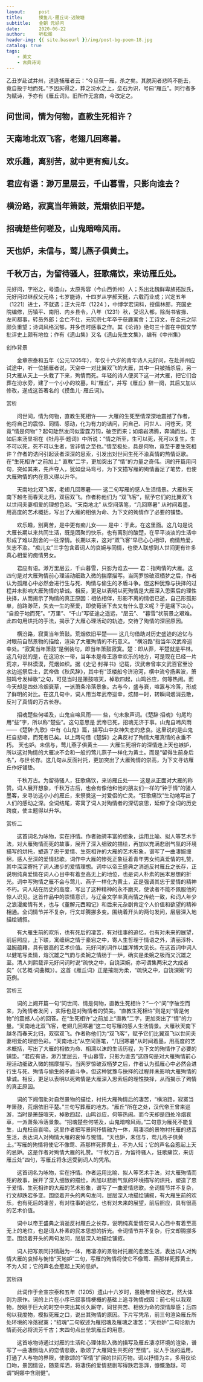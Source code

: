 ```yaml
---
layout:     post
title:      摸鱼儿·雁丘词·迈陂塘
subtitle:   金朝 元好问
date:       2020-06-22
author:     听松阁
header-img: {{ site.baseurl }}/img/post-bg-poem-18.jpg
catalog: true
tags:
    - 美文
    - 古典诗词
---
```


乙丑岁赴试并州，道逢捕雁者云：“今旦获一雁，杀之矣。其脱网者悲鸣不能去，竟自投于地而死。”予因买得之，葬之汾水之上，垒石为识，号曰“雁丘”。同行者多为赋诗，予亦有《雁丘词》。旧所作无宫商，今改定之。

## 问世间，情为何物，直教生死相许？
## 天南地北双飞客，老翅几回寒暑。
## 欢乐趣，离别苦，就中更有痴儿女。
## 君应有语：渺万里层云，千山暮雪，只影向谁去？
## 横汾路，寂寞当年箫鼓，荒烟依旧平楚。
## 招魂楚些何嗟及，山鬼暗啼风雨。
## 天也妒，未信与，莺儿燕子俱黄土。
## 千秋万古，为留待骚人，狂歌痛饮，来访雁丘处。



元好问，字裕之，号遗山，太原秀容（今山西忻州）人；系出北魏鲜卑族拓跋氏，元好问过继叔父元格；七岁能诗，十四岁从学郝天挺，六载而业成；兴定五年（1221）进士，不就选；正大元年（1224 ），中博学宏词科，授儒林郎，充国史院编修，历镇平、南阳、内乡县令。八年（1231）秋，受诏入都，除尚书省掾、左司都事，转员外郎；金亡不仕，元宪宗七年卒于获鹿寓舍；工诗文，在金元之际颇负重望；诗词风格沉郁，并多伤时感事之作。其《论诗》绝句三十首在中国文学批评史上颇有地位；作有《遗山集》又名《遗山先生文集》，编有《中州集》



创作背景

　　金章宗泰和五年（公元1205年），年仅十六岁的青年诗人元好问，在赴并州应试途中，听一位捕雁者说，天空中一对比翼双飞的大雁，其中一只被捕杀后，另一只大雁从天上一头栽了下来，殉情而死。年轻的诗人便买下这一对大雁，把它们合葬在汾水旁，建了一个小小的坟墓，叫“雁丘”，并写《雁丘》辞一阕，其后又加以修改，遂成这首著名的《摸鱼儿· 雁丘词》。





赏析

　　问世间，情为何物，直教生死相许—— 大雁的生死至情深深地震撼了作者，他将自己的震惊、同情、感动，化为有力的诘问，问自己、问世人、问苍天，究竟“情是何物”？起句陡然发问似雷霆万钧，破空而来；如熔岩沸腾，奔涌而出。正如后来汤显祖在《牡丹亭·题词》中所说：“情之所至，生可以死，死可以复生，生不可以死，死不可以生者，皆非情之至也。”情至极处，具是何物，竟至于要生死相许？作者的诘问引起读者深深的思索，引发出对世间生死不渝真情的热情讴歌。在“生死相许”之前加上“ 直教”二字，更加突出了“情”的力量之奇伟。词的开篇用问句，突如其来，先声夺人，犹如盘马弯弓，为下文描写雁的殉情蓄足了笔势，也使大雁殉情的内在意义得以升华。

　　天南地北双飞客，老翅几回寒暑—— 这二句写雁的感人生活情景。大雁秋天南下越冬而春天北归，双宿双飞。作者称他们为 “双飞客”，赋予它们的比翼双飞以世间夫妻相爱的理想色彩。“天南地北” 从空间落笔，“几回寒暑” 从时间着墨，用高度的艺术概括，写出了大雁的相依为命、为下文的殉情作了必要的铺垫。

　　欢乐趣，别离苦，是中更有痴儿女—— 是中：于此，在这里面。这几句是说大雁长期以来共同生活，既是团聚的快乐，也有离别的酸楚，在平平淡淡的生活中形成了难以割舍的一往深情。长期以来，这对“双飞客”早已心心相印，痴情热爱，矢志不渝。“痴儿女”三字包含着词人的哀婉与同情，也使人联想到人世间更有许多真心相爱的痴情男女。

　　君应有语。渺万里层云，千山暮雪，只影为谁去—— 君：指殉情的大雁。这四句是对大雁殉情前心理活动细致入微的揣摩描写。当网罗惊破双栖梦之后，作者认为孤雁心中必然会进行生与死、殉情与偷生的矛盾斗争。但这种犹豫与抉择的过程并未影响大雁殉情的挚诚。相反，更足以表明以死殉情是大雁深入思索后的理性抉择，从而揭示了殉情的真正原因：相依相伴，形影不离的情侣已逝，自己形孤影单，前路渺茫，失去一生的至爱，即使荀活下去又有什么意义呢？于是痛下决心， “自投于地而死”。“万里”、“千山”写征途之遥远，“层云”、 “暮雪”状前景之艰难。此四句用烘托的手法，揭示了大雁心理活动的轨迹，交待了殉情的深层原因。

　　横汾路，寂寞当年箫鼓。荒烟依旧平楚—— 这几句借助对历史盛迹的追忆与对眼前自然景物的描绘，渲染了大雁殉情的不朽意义。 “横汾路”指当年汉武帝巡幸处。“寂寞当年箫鼓”是倒装句，即当年箫鼓寂寞。楚：即从莽，平楚就是平林。这几句说的是，在这汾水一带，当年本是帝王游幸欢乐的地方，可是现在已经一片荒凉，平林漠漠，荒烟如织。据《史记·封禅书》记载，汉武帝曾率文武百官至汾水边巡祭后土，武帝做《秋风辞》，其中有“泛楼船兮济汾河，横中流兮扬素波，箫鼓鸣兮发棹歌”之句，可见当时是箫鼓喧天，棹歌四起，山鸣谷应，何等热闹。而今天却是四处冷烟衰草，一派萧条冷落景象。古与今，盛与衰，喧嚣与冷落，形成了鲜明的对比。在这几句中，词人用当年武帝巡幸，炫赫一时，转瞬间烟消云散，反衬了真情的万古长存。

　　招魂楚些何嗟及，山鬼自啼风雨—— 些，句未象声词。《楚辞·招魂》句尾均用“些”字，所以称“楚些”。这句意思是 武帝已死，招魂无济于事。山鬼自啼风雨——《楚辞·九歌》中有《山鬼》篇，描写山中女神失恋的悲哀。这里说的是山鬼枉自悲啼，而死者已矣。以上两句借《楚辞》之典反衬了殉情大雁真情的永垂不朽。 天也妒。未信与，莺儿燕子俱黄土—— 大雁生死相许的深情连上天也嫉妒，所以这对殉情的大雁决不会和一般的莺儿燕子一样化为黄土。而是“留得生前身后名”，与世长存。这几句从反面衬托，更加突出了大雁殉情的崇高，为下文寻访雁丘作好铺垫。

　　千秋万古。为留待骚人，狂歌痛饮，来访雁丘处—— 这是从正面对大雁的称赞。词人展开想象，千秋万古后，也会有像他和他的朋友们一样的“钟于情”的骚人墨客，来寻访这小小的雁丘，来祭奠这一对爱侣的亡灵。“狂歌痛饮”生动地写出了人们的感动之深。全词结尾，寄寓了词人对殉情者的深切哀思，延伸了全词的历史跨度，使主题得以升华。 





赏析二

　　这首词名为咏物，实在抒情。作者驰骋丰富的想象，运用比喻、拟人等艺术手法，对大雁殉情而死的故事，展开了深入细致的描绘，再加以充满悲剧气氛的环境描写的烘托，塑造了忠于爱情、生死相许的大雁的艺术形象，谱写了一曲凄婉缠绵，感人至深的爱情悲歌。词作中大雁的惨死正象征着青年男女纯真爱情的礼赞，其中深深寄托了词人进步的爱情理想。词中以帝王盛典之消逝反衬雁丘之长存，正说明纯真爱情在词人心目中有着至高无上的地位，也是词人朴素的民本思想的折光。词中写殉情之雁不会与莺儿、燕子一样化为黄土，正是强调其忠于爱情的精神不朽。词人站在历史的高度，写出了这种精神的永不磨灭，使读者不能不佩服他的惊人识见。这首作品中的崇情意识，与辽金文学率真尚情之传统一致，和词人年少之浪漫痴情有关，也与《董解元西厢记》和后来元杂剧肯定个人价值和欲望的精神相通。全词情节并不复杂，行文却腾挪多变。围绕着开头的两句发问，层层深入地描绘铺叙。

　　有大雁生前的欢乐，也有死后的凄苦，有对往事的追忆，也有对未来的展望，前后照应，上下联，寓缠绵之情于豪宕之中，寄人生哲理于情语之外，清丽淳朴、温婉蕴藉，具有很高的艺术价值。元好问的词作以雄浑博大见长。在这首词中词人以健笔写柔情，熔沉雄之气韵与柔婉之情肠于一炉，确实是柔婉之极而又沉雄之至。清人刘熙载评元好问词时说“疏快之中，自饶深婉，亦可谓集两宋之大成者矣”（《艺概·词曲概》）。这首《雁丘词》正是摧刚为柔，“疏快之中，自饶深婉”的范例。





赏析三

　　词的上阙开篇一句“问世间、情是何物，直教生死相许？”一个“问”字破空而来，为殉情者发问 ，实际也是对殉情者的赞美。“直教生死相许”则是对“情是何物”的震撼人心的回答。在“生死相许”之前加上“直教”二字，更加突出了“情”的力量。“天南地北双飞客，老翅几回寒暑”这二句写雁的感人生活情景。大雁秋天南下越冬而春天北归，双宿双飞。作者称他们为“双飞客”，赋予它们比翼双飞以世间夫妻相爱的理想色彩。“天南地北”从空间落笔，“几回寒暑”从时间着墨，用高度的艺术概括，写出了大雁的相依为命、相濡以沫的生活历程，为下文的殉情作了必要的铺垫。“君应有语，渺万里层云，千山暮雪，只影为谁去”这四句是对大雁殉情前心理活动细致入微的揣摩描写。当网罗惊破双栖梦之后，作者认为孤雁心中必然会进行生与死、殉情与偷生的矛盾斗争。但这种犹豫与抉择的过程并未影响大雁殉情的挚诚。相反，更足以表明以死殉情是大雁深入思索后的理性抉择，从而揭示了殉情的真正原因。

　　词的下阙借助对自然景物的描绘，衬托大雁殉情后的凄苦，“横汾路，寂寞当年箫鼓，荒烟依旧平楚。”三句写葬雁的地方。“雁丘”所在之处，汉代帝王曾来巡游，当时是箫鼓喧天，棹歌四起，山鸣谷应，何等热闹。而今天却是四处冷烟衰草，一派萧条冷落景象。“招魂楚些何嗟及，山鬼暗啼风雨。”二句意为雁死不能复生，山鬼枉自哀啼。这里作者把写景同抒情融为一体，用凄凉的景物衬托雁的悲苦生活，表达词人对殉情大雁的哀悼与惋惜。“天也妒，未信与，莺儿燕子俱黄土。”写雁的殉情将使它不像莺、燕那样死葬黄土，不为人知；它的声名会惹起上天的忌妒。这是作者对殉情大雁的礼赞。“千秋万古，为留待骚人，狂歌痛饮，来访雁丘处”四句，写雁丘将永远受到词人的凭吊。

　　这首词名为咏物，实在抒情。作者运用比喻、拟人等艺术手法，对大雁殉情而死的故事，展开了深入细致的描绘，再加以悲剧气氛的环境描写的烘托，塑造了忠于爱情、生死相许的大雁的艺术形象，谱写了一曲爱情悲歌。全词情节并不复杂，行文却跌宕多变。围绕着开头的两句发问，层层深入地描绘铺叙，有大雁生前的欢乐，也有死后的凄苦，有对往事的追忆，也有对未来的展望，前后照应，具有很高的艺术价值。

　　词中以帝王盛典之消逝反衬雁丘之长存，说明纯真爱情在词人心目中有着至高无上的地位，也是词人朴素的民本思想的折光。全词情节并不复杂，行文却腾挪多变。围绕着开头的两句发问，层层深入地描绘铺叙。

　　词人把写景同抒情融为一体，用凄凉的景物衬托雁的悲苦生活，表达词人对殉情大雁的哀悼与惋惜“天地妒”二句，写雁的殉情将使它不像莺、燕那样死葬黄土，不为人知；它的声名会惹起上天的忌妒。





赏析四

　　此词作于金宣宗泰和五年（1205）遗山十六岁时，虽晚年曾经改定，然大体则为原作。词的上片在小序已叙事情梗概的基础上追寻殉情成因：前七句以我观物，放眼于巨大的时空中突出其长久厮守，同甘共苦、相依为命的深情厚感；后四句以我度物，模拟死雁之口，说出其殉情的原因。下片写凭吊，前三句渲染雁丘所处环境的冷落寂寞；“招魂”二句叙述为雁招魂及雁魂之凄苦；“天也妒”二句论断为情而死必将流芳千古；末四句点出垒筑雁丘的用意。

　　这首咏物诗通过对雁的生活和心理体贴入微的描写及雁丘凄凉环境的渲染，谱写了一曲凄恻动人的恋情悲歌，歌颂了大雁同生共死的“至情”。拟人手法的运用，打通了人与物的界限，使歌颂的“至情”扩展的世间万物。词以抒情为主，多用议论口吻，景因情设，随意挥洒，将凄伤的爱情悲剧写得跌宕澎湃，慷慨激越，可谓“婀娜中含刚健”。
